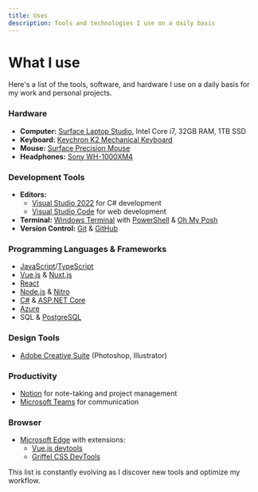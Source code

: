 ```yaml
---
title: Uses
description: Tools and technologies I use on a daily basis
---
```


<h1 class="text-4xl text-gray-12 font-bold tracking-tight sm:text-[2.5rem]">
What I use
</h1>

<p class="font-mono">
Here's a list of the tools, software, and hardware I use on a daily basis for my work and personal projects.
</p>

### Hardware

- **Computer:** [Surface Laptop Studio](https://www.microsoft.com/surface/business/surface-laptop-studio), Intel Core i7, 32GB RAM, 1TB SSD
- **Keyboard:** [Keychron K2 Mechanical Keyboard](https://www.keychron.com/products/keychron-k2-wireless-mechanical-keyboard)
- **Mouse:** [Surface Precision Mouse](https://www.microsoft.com/en-us/d/surface-precision-mouse/8qc5p0d8ddjt)
- **Headphones:** [Sony WH-1000XM4](https://electronics.sony.com/audio/headphones/headband/p/wh1000xm4-b)

### Development Tools

- **Editors:**
  - [Visual Studio 2022](https://visualstudio.microsoft.com/) for C# development
  - [Visual Studio Code](https://code.visualstudio.com/) for web development
- **Terminal:** [Windows Terminal](https://github.com/microsoft/terminal) with [PowerShell](https://github.com/PowerShell/PowerShell) & [Oh My Posh](https://ohmyposh.dev/)
- **Version Control:** [Git](https://git-scm.com/) & [GitHub](https://github.com/)

### Programming Languages & Frameworks

- [JavaScript](https://developer.mozilla.org/en-US/docs/Web/JavaScript)/[TypeScript](https://www.typescriptlang.org/)
- [Vue.js](https://vuejs.org/) & [Nuxt.js](https://nuxt.com/)
- [React](https://reactjs.org/)
- [Node.js](https://nodejs.org/) & [Nitro](https://nitro.unjs.io/)
- [C#](https://docs.microsoft.com/en-us/dotnet/csharp/) & [ASP.NET Core](https://dotnet.microsoft.com/apps/aspnet)
- [Azure](https://azure.microsoft.com/)
- SQL & [PostgreSQL](https://www.postgresql.org/)

### Design Tools

- [Adobe Creative Suite](https://www.adobe.com/creativecloud.html) (Photoshop, Illustrator)

### Productivity

- [Notion](https://www.notion.so/) for note-taking and project management
- [Microsoft Teams](https://www.microsoft.com/microsoft-teams/) for communication

### Browser

- [Microsoft Edge](https://www.microsoft.com/en-us/edge/welcome) with extensions:
  - [Vue.js devtools](https://chrome.google.com/webstore/detail/vuejs-devtools/nhdogjmejiglipccpnnnanhbledajbpd)
  - [Griffel CSS DevTools](https://chrome.google.com/webstore/detail/griffel-devtools/bejhagjehnpgagkaaeehdpdadbmbipig)

This list is constantly evolving as I discover new tools and optimize my workflow.
